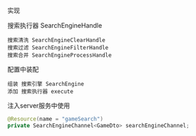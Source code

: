 实现 

搜索执行器 SearchEngineHandle

```
搜索清洗 SearchEngineClearHandle 
搜索过滤 SearchEngineFilterHandle 
搜索合并 SearchEngineProcessHandle 
```

配置中装配

```
组装 搜索引擎 SearchEngine
添加 搜索执行器 execute
```

注入server服务中使用

```java
@Resource(name = "gameSearch")
private SearchEngineChannel<GameDto> searchEngineChannel;
```

